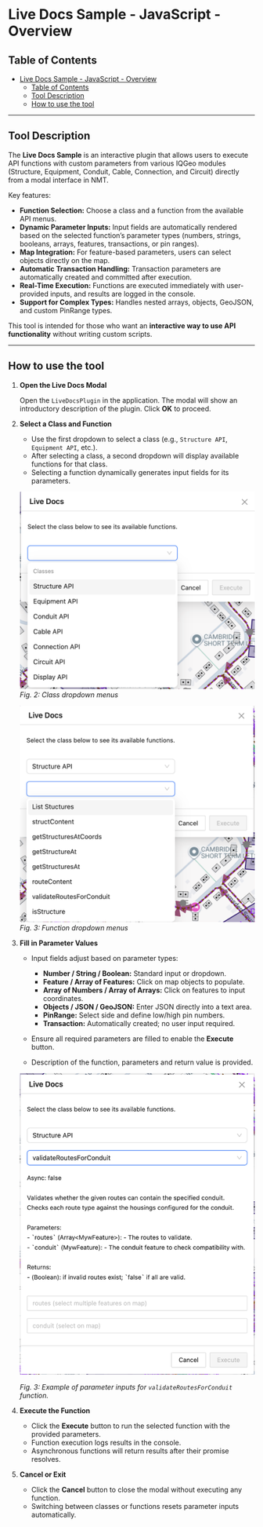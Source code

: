 # Live Docs Sample - JavaScript - Overview

## Table of Contents

- [Live Docs Sample - JavaScript - Overview](#live-docs-sample---javascript---overview)
  - [Table of Contents](#table-of-contents)
  - [Tool Description](#tool-description)
  - [How to use the tool](#how-to-use-the-tool)

---

## Tool Description

The **Live Docs Sample** is an interactive plugin that allows users to execute API functions with custom parameters from various IQGeo modules (Structure, Equipment, Conduit, Cable, Connection, and Circuit) directly from a modal interface in NMT.

Key features:

- **Function Selection:** Choose a class and a function from the available API menus.
- **Dynamic Parameter Inputs:** Input fields are automatically rendered based on the selected function’s parameter types (numbers, strings, booleans, arrays, features, transactions, or pin ranges). 
- **Map Integration:** For feature-based parameters, users can select objects directly on the map.
- **Automatic Transaction Handling:** Transaction parameters are automatically created and committed after execution.
- **Real-Time Execution:** Functions are executed immediately with user-provided inputs, and results are logged in the console.
- **Support for Complex Types:** Handles nested arrays, objects, GeoJSON, and custom PinRange types.

This tool is intended for those who want an **interactive way to use API functionality** without writing custom scripts.

---

## How to use the tool

1. **Open the Live Docs Modal**
   
   Open the `LiveDocsPlugin` in the application. The modal will show an introductory description of the plugin. Click **OK** to proceed.

2. **Select a Class and Function**

   - Use the first dropdown to select a class (e.g., `Structure API`, `Equipment API`, etc.).
   - After selecting a class, a second dropdown will display available functions for that class.
   - Selecting a function dynamically generates input fields for its parameters.

   ![Class Selection](./Live_Docs_Overview_1.png)
   *Fig. 2: Class dropdown menus*

   ![Function Selection](./Live_Docs_Overview_2.png)
    *Fig. 3: Function dropdown menus*

3. **Fill in Parameter Values**

   - Input fields adjust based on parameter types:

     - **Number / String / Boolean:** Standard input or dropdown.
     - **Feature / Array of Features:** Click on map objects to populate.
     - **Array of Numbers / Array of Arrays:** Click on features to input coordinates.
     - **Objects / JSON / GeoJSON:** Enter JSON directly into a text area.
     - **PinRange:** Select side and define low/high pin numbers.
     - **Transaction:** Automatically created; no user input required.

   - Ensure all required parameters are filled to enable the **Execute** button.
   - Description of the function, parameters and return value is provided.

   ![Parameter Input Fields](./Live_Docs_Overview_3.png)

   *Fig. 3: Example of parameter inputs for `validateRoutesForConduit` function.*

4. **Execute the Function**

   - Click the **Execute** button to run the selected function with the provided parameters.
   - Function execution logs results in the console.
   - Asynchronous functions will return results after their promise resolves.

5. **Cancel or Exit**

   - Click the **Cancel** button to close the modal without executing any function.
   - Switching between classes or functions resets parameter inputs automatically.
